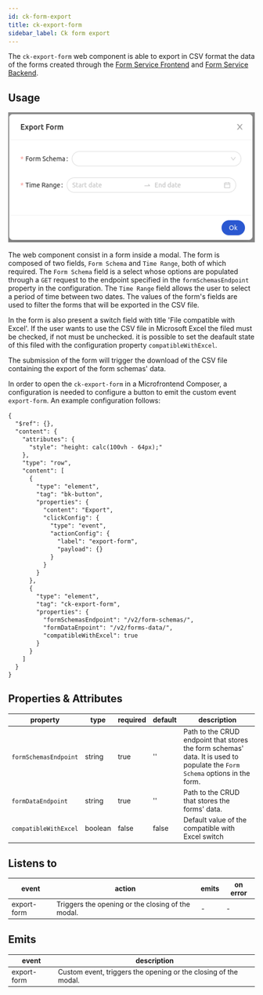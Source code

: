```yaml
---
id: ck-form-export
title: ck-export-form
sidebar_label: Ck form export
---
```


<!--
WARNING: this file was automatically generated by Mia-Platform Doc Aggregator.
DO NOT MODIFY IT BY HAND.
Instead, modify the source file and run the aggregator to regenerate this file.
-->

The `ck-export-form` web component is able to export in CSV format the data of the forms created through the [Form Service Frontend](../../runtime_suite/form-service-frontend/overview) and [Form Service Backend](../../runtime_suite/form-service-backend/overview).

## Usage

![ck-export-form](../img/ck-export-form.png)

The web component consist in a form inside a modal. The form is composed of two fields, `Form Schema` and `Time Range`, both of which required. The `Form Schema` field is a select whose options are populated through a `GET` request to the endpoint specified in the `formSchemasEndpoint` property in the configuration. The `Time Range` field allows the user to select a period of time between two dates. The values of the form's fields are used to filter the forms that will be exported in the CSV file.

In the form is also present a switch field with title 'File compatible with Excel'. If the user wants to use the CSV file in Microsoft Excel the filed must be checked, if not must be unchecked. it is possible to set the deafault state of this filed with the configuration property `compatibleWithExcel`.

The submission of the form will trigger the download of the CSV file containing the export of the form schemas' data.

In order to open the `ck-export-form` in a Microfrontend Composer, a configuration is needed to configure a button to emit the custom event `export-form`. An example configuration follows: 

```
{
  "$ref": {},
  "content": {
    "attributes": {
      "style": "height: calc(100vh - 64px);"
    },
    "type": "row",
    "content": [
      {
        "type": "element",
        "tag": "bk-button",
        "properties": {
          "content": "Export",
          "clickConfig": {
            "type": "event",
            "actionConfig": {
              "label": "export-form",
              "payload": {}
            }
          }
        }
      },
      {
        "type": "element",
        "tag": "ck-export-form",
        "properties": {
          "formSchemasEndpoint": "/v2/form-schemas/",
          "formDataEnpoint": "/v2/forms-data/",
          "compatibleWithExcel": true
        }
      }
    ]
  }
}
```

## Properties & Attributes

| property | type | required | default | description |
|----------|------|----------|---------|-------------|
|`formSchemasEndpoint`| string | true | '' | Path to the CRUD endpoint that stores the form schemas' data. It is used to populate the `Form Schema` options in the form. |
|`formDataEndpoint`| string | true | '' | Path to the CRUD that stores the forms' data. |
|`compatibleWithExcel`| boolean | false | false | Default value of the compatible with Excel switch |

## Listens to

| event | action | emits | on error |
|-------|--------|-------|----------|
|export-form| Triggers the opening or the closing of the modal. | - | - |

## Emits

| event | description |
|-------|-------------|
|export-form| Custom event, triggers the opening or the closing of the modal. |
